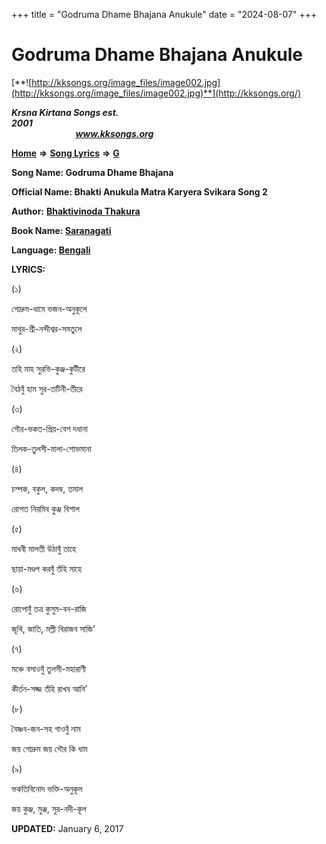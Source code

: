 +++
title = "Godruma Dhame Bhajana Anukule"
date = "2024-08-07"
+++

# Godruma Dhame Bhajana Anukule
[**![http://kksongs.org/image_files/image002.jpg](http://kksongs.org/image_files/image002.jpg)**](http://kksongs.org/)

**_Krsna Kirtana Songs est. 2001_**                                                                                                                                                 **_www.kksongs.org_**

**[Home](http://kksongs.org/)** **⇒** **[Song Lyrics](http://kksongs.org/lyrics.html)** **⇒** **[G](http://kksongs.org/songs/song_g.html)**

**Song Name: Godruma Dhame Bhajana**

**Official Name: Bhakti Anukula Matra Karyera Svikara Song 2**

**Author:** [**Bhaktivinoda Thakura**](http://kksongs.org/authors/list/bhaktivinoda.html)

**Book Name: [Saranagati](http://kksongs.org/authors/literature/saranagati.html)**

**Language: [Bengali](http://kksongs.org/language/list/bengali.html)**

**LYRICS:**

(১)

গোদ্রুম\-ধামে ভজন\-অনুকূলে

মাথুর\-শ্রী\-নন্দীশ্বর\-সমতুলে

(২)

তহি মাহ সুরভি\-কুঞ্জ\-কুটীরে

বৈঠবুঁ হাম সুর\-তটিনী\-তীরে

(৩)

গৌর\-ভকত\-প্রিয়\-বেশ দধানা

তিলক\-তুলসী\-মালা\-শোভমানা

(৪)

চম্পক, বকুল, কদম্ব, তমাল

রোপত নিরমিব কুঞ্জ বিশাল

(৫)

মাধবী মালতী উঠাবুঁ তাহে

ছায়া\-মণ্ডপ করবুঁ তঁহি মাহে

(৬)

রোপোবুঁ তত্র কুসুম\-বন\-রাজি

জূথি, জাতি, মল্লী বিরাজব সাজি’

(৭)

মঞ্চে বসাওবুঁ তুলসী\-মহারাণী

কীর্তন\-সজ্জ তঁহি রাখব আনি’

(৮)

বৈষ্ণব\-জন\-সহ গাওবুঁ নাম

জয় গোদ্রুম জয় গৌর কি ধাম

(৯)

ভকতিবিনোদ ভক্তি\-অনুকূল

জয় কুঞ্জ, মুঞ্জ, সুর\-নদী\-কূল

**UPDATED:** January 6, 2017